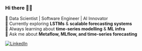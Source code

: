 ### Hi there 👋🏼

🚀 Data Scientist | Software Engineer | AI Innovator  
🔭 Currently exploring **LSTMs** & **scalable forecasting systems**  
🌱 Always learning about **time-series modelling** & **ML infra**  
💬 Ask me about **Metaflow, MLflow, and time-series forecasting**  

[![LinkedIn](https://img.shields.io/badge/LinkedIn-0077B5?style=for-the-badge&logo=linkedin&logoColor=white)](https://www.linkedin.com/in/ayuuushhh)

